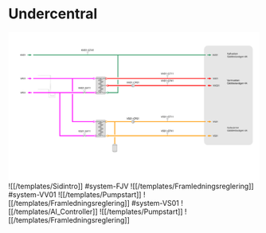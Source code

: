 # Undercentral
![](./Sub-central.svg)
![[/templates/Sidintro]]
#system-FJV
![[/templates/Framledningsreglering]]
#system-VV01
![[/templates/Pumpstart]]
![[/templates/Framledningsreglering]]
#system-VS01
![[/templates/AI_Controller]]
![[/templates/Pumpstart]]
![[/templates/Framledningsreglering]]

